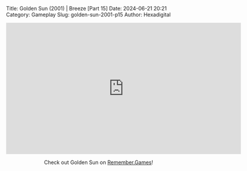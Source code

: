 Title: Golden Sun (2001) | Breeze [Part 15]
Date: 2024-06-21 20:21
Category: Gameplay
Slug: golden-sun-2001-p15
Author: Hexadigital

<center><iframe src="https://www.youtube.com/embed/4_o5YWSZG9g?feature=oembed" allow="accelerometer; autoplay; encrypted-media; gyroscope; picture-in-picture" width="640" height="360" frameborder="0"></iframe>

Check out Golden Sun on [Remember.Games](https://remember.games/game/3374/golden-sun/)!</center>